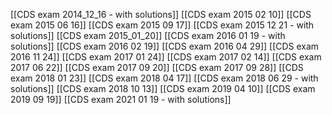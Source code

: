 [[CDS exam 2014_12_16 - with solutions]]
[[CDS exam 2015 02 10]]
[[CDS exam 2015 06 16]]
[[CDS exam 2015 09 17]]
[[CDS exam 2015 12 21 - with solutions]]
[[CDS exam 2015_01_20]]
[[CDS exam 2016 01 19 - with solutions]]
[[CDS exam 2016 02 19]]
[[CDS exam 2016 04 29]]
[[CDS exam 2016 11 24]]
[[CDS exam 2017 01 24]]
[[CDS exam 2017 02 14]]
[[CDS exam 2017 06 22]]
[[CDS exam 2017 09 20]]
[[CDS exam 2017 09 28]]
[[CDS exam 2018 01 23]]
[[CDS exam 2018 04 17]]
[[CDS exam 2018 06 29 - with solutions]]
[[CDS exam 2018 10 13]]
[[CDS exam 2019 04 10]]
[[CDS exam 2019 09 19]]
[[CDS exam 2021 01 19 - with solutions]]




















